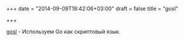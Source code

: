 +++
date = "2014-09-09T18:42:06+03:00"
draft = false
title = "gosl"

+++

<p><a href="https://github.com/daviddengcn/gosl">gosl</a>&nbsp;- Используем Go как скриптовый язык.</p>

